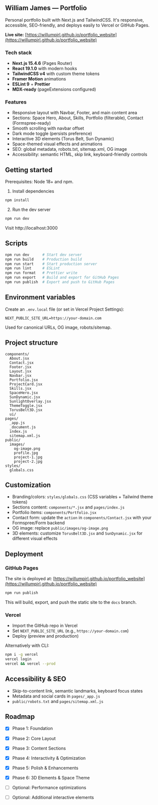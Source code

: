 ## William James — Portfolio

Personal portfolio built with Next.js and TailwindCSS. It's responsive, accessible, SEO-friendly, and deploys easily to Vercel or GitHub Pages.

**Live site:** [https://willumpirl.github.io/portfolio_website](https://willumpirl.github.io/portfolio_website)

### Tech stack
- **Next.js 15.4.6** (Pages Router)
- **React 19.1.0** with modern hooks
- **TailwindCSS v4** with custom theme tokens
- **Framer Motion** animations
- **ESLint 9** + **Prettier**
- **MDX-ready** (pageExtensions configured)

### Features
- Responsive layout with Navbar, Footer, and main content area
- Sections: Space Hero, About, Skills, Portfolio (filterable), Contact (Formspree-ready)
- Smooth scrolling with navbar offset
- Dark mode toggle (persists preference)
- Interactive 3D elements (Torus Belt, Sun Dynamic)
- Space-themed visual effects and animations
- SEO: global metadata, robots.txt, sitemap.xml, OG image
- Accessibility: semantic HTML, skip link, keyboard-friendly controls

## Getting started
Prerequisites: Node 18+ and npm.

1) Install dependencies
```bash
npm install
```

2) Run the dev server
```bash
npm run dev
```
Visit http://localhost:3000

## Scripts
```bash
npm run dev      # Start dev server
npm run build    # Production build
npm run start    # Start production server
npm run lint     # ESLint
npm run format   # Prettier write
npm run export   # Build and export for GitHub Pages
npm run publish  # Export and push to GitHub Pages
```

## Environment variables
Create an `.env.local` file (or set in Vercel Project Settings):
```
NEXT_PUBLIC_SITE_URL=https://your-domain.com
```
Used for canonical URLs, OG image, robots/sitemap.

## Project structure
```
components/
  About.jsx
  Contact.jsx
  Footer.jsx
  Layout.jsx
  Navbar.jsx
  Portfolio.jsx
  ProjectCard.jsx
  Skills.jsx
  SpaceHero.jsx
  SunDynamic.jsx
  SunlightOverlay.jsx
  ThemeToggle.jsx
  TorusBelt3D.jsx
  ui/
pages/
  _app.js
  _document.js
  index.js
  sitemap.xml.js
public/
  images/
    og-image.png
    profile.jpg
    project-1.jpg
    project-2.jpg
styles/
  globals.css
```

## Customization
- Branding/colors: `styles/globals.css` (CSS variables + Tailwind theme tokens)
- Sections content: `components/*.jsx` and `pages/index.js`
- Portfolio items: `components/Portfolio.jsx`
- Contact form: update the `action` in `components/Contact.jsx` with your Formspree/Form backend
- OG image: replace `public/images/og-image.png`
- 3D elements: customize `TorusBelt3D.jsx` and `SunDynamic.jsx` for different visual effects

## Deployment
### GitHub Pages
The site is deployed at: [https://willumpirl.github.io/portfolio_website](https://willumpirl.github.io/portfolio_website)

```bash
npm run publish
```
This will build, export, and push the static site to the `docs` branch.

### Vercel
- Import the GitHub repo in Vercel
- Set `NEXT_PUBLIC_SITE_URL` (e.g., `https://your-domain.com`)
- Deploy (preview and production)

Alternatively with CLI:
```bash
npm i -g vercel
vercel login
vercel && vercel --prod
```

## Accessibility & SEO
- Skip-to-content link, semantic landmarks, keyboard focus states
- Metadata and social cards in `pages/_app.js`
- `public/robots.txt` and `pages/sitemap.xml.js`

## Roadmap
- [x] Phase 1: Foundation
- [x] Phase 2: Core Layout
- [x] Phase 3: Content Sections
- [x] Phase 4: Interactivity & Optimization
- [x] Phase 5: Polish & Enhancements
- [x] Phase 6: 3D Elements & Space Theme
- [ ] Optional: Performance optimizations
- [ ] Optional: Additional interactive elements

